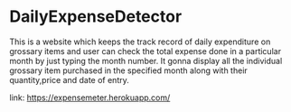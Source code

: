 # DailyExpenseDetector
This is a website which keeps the track record of daily expenditure  on grossary items and user can check the total expense done in a particular month by just typing the month number. It gonna display all the individual grossary item purchased in the specified month along with their quantity,price and date of entry.

link: https://expensemeter.herokuapp.com/
